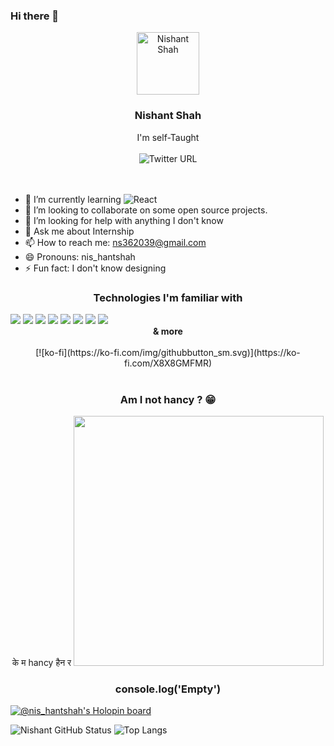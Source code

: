 ### Hi there 👋
<div align="center">
<img src="https://nishantshah977.github.io/img/profile-pic.png" height="100" width="100" alt="Nishant Shah">
<h3>Nishant Shah</h3>
I'm self-Taught<br><br>
<img alt="Twitter URL" src="https://img.shields.io/twitter/url?label=Twitter&style=social&url=https%3A%2F%2Ftwitter.com%2Fgeekhelper977">
</div>
<br><br>



- 🌱 I’m currently learning ![React](https://img.shields.io/badge/React-20232A?style=flat-square&logo=react&logoColor=61DAFB)
- 👯 I’m looking to collaborate on some open source projects.
- 🤔 I’m looking for help with anything I don't know
- 💬 Ask me about Internship 
- 📫 How to reach me: [ns362039@gmail.com](mailto:ns362039@gmail.com)
- 😄 Pronouns: nis_hantshah
- ⚡ Fun fact: I don't know designing 

<h3 align="center">Technologies I'm familiar with</h3>
<img src="https://img.shields.io/badge/-HTML5-E34F26?style=flat-square&logo=html5&logoColor=white">
<img src="https://img.shields.io/badge/-CSS3-1572B6?style=flat-square&logo=css3">
<img src="https://img.shields.io/badge/-Java%20Script-black?style=flat-square&logo=javascript">
<img src="https://img.shields.io/badge/-MySQL-black?style=flat-square&logo=mysql">
<img src="https://img.shields.io/badge/-GitHub-181717?style=flat-square&logo=github">
<img src="https://img.shields.io/badge/-Bootstrap-563D7C?style=flat-square&logo=bootstrap">
<img src="https://img.shields.io/badge/PHP-black?style=flat-square&logo=php">
<img src="https://img.shields.io/badge/-C%2B%2B-blue">
<br>
<center><strong>& more</strong></center>
<br>
<div align="center">
 [![ko-fi](https://ko-fi.com/img/githubbutton_sm.svg)](https://ko-fi.com/X8X8GMFMR)
</div>
<br>
<h3 align="center">Am I not hancy ? 😁 </h3>
<div align="center">
के म hancy हैन र
<img height="400" src="https://scontent.fsif1-1.fna.fbcdn.net/v/t39.30808-6/315122224_906633203657493_588411881470587366_n.jpg?stp=dst-jpg_e15_q60_s1080x1980_tt1_u&efg=eyJ1cmxnZW4iOiJ1cmxnZW5fZnJvbV91cmwifQ&_nc_cid=0&_nc_ad=z-m&_nc_rml=0&_nc_ht=scontent.fsif1-1.fna&_nc_cat=109&_nc_ohc=n2CUWGJCbZ4AX-09W-n&ccb=1-7&_nc_sid=e3f864&oh=00_AfBPLWLP1hM1boGwIXfipSCE2Fb_O8eMLr3hy5jdKaktYw&oe=6398976C">
</div>
<h3 align="center">console.log('Empty')</h3>


[![@nis_hantshah's Holopin board](https://holopin.me/nis_hantshah)](https://holopin.io/@nis_hantshah)
 
![Nishant GitHub Status](https://github-readme-stats.vercel.app/api?username=nishantshah977&show_icons=true&theme=dark)
![Top Langs](https://github-readme-stats.vercel.app/api/top-langs/?username=nishantshah977&layout=compact&theme=dark)
